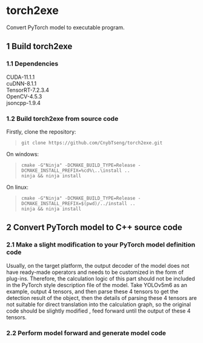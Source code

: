 # torch2exe
Convert PyTorch model to executable program.

## 1 Build torch2exe

### 1.1 Dependencies

CUDA-11.1.1 <br>
cuDNN-8.1.1 <br>
TensorRT-7.2.3.4 <br>
OpenCV-4.5.3 <br>
jsoncpp-1.9.4 <br>

### 1.2 Build torch2exe from source code 

Firstly, clone the repository: <br>
> `git clone https://github.com/CnybTseng/torch2exe.git` <br>

On windows: <br>
> `cmake -G"Ninja" -DCMAKE_BUILD_TYPE=Release -DCMAKE_INSTALL_PREFIX=%cd%\..\install ..` <br>
> `ninja && ninja install` <br>

On linux: <br>
> `cmake -G"Ninja" -DCMAKE_BUILD_TYPE=Release -DCMAKE_INSTALL_PREFIX=$(pwd)/../install ..` <br>
> `ninja && ninja install` <br>

## 2 Convert PyTorch model to C++ source code

### 2.1 Make a slight modification to your PyTorch model definition code

Usually, on the target platform, the output decoder of the model does not have ready-made operators and needs to be customized in the form of plug-ins. Therefore, the calculation logic of this part should not be included in the PyTorch style description file of the model. Take YOLOv5m6 as an example, output 4 tensors, and then parse these 4 tensors to get the detection result of the object, then the details of parsing these 4 tensors are not suitable for direct translation into the calculation graph, so the original code should be slightly modified , feed forward until the output of these 4 tensors.

### 2.2 Perform model forward and generate model code

